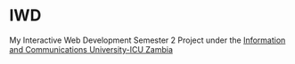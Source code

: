 # IWD
My Interactive Web Development Semester 2 Project under the [Information and Communications University-ICU Zambia](https://www.icuzambia.net/)
